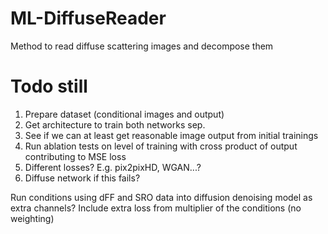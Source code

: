 # ML-DiffuseReader
Method to read diffuse scattering images and decompose them

# Todo still
1) Prepare dataset (conditional images and output)
2) Get architecture to train both networks sep.
3) See if we can at least get reasonable image output from initial trainings
4) Run ablation tests on level of training with cross product of output contributing to MSE loss
5) Different losses? E.g. pix2pixHD, WGAN...?
6) Diffuse network if this fails?

Run conditions using dFF and SRO data into diffusion denoising model as extra channels?
Include extra loss from multiplier of the conditions (no weighting)
